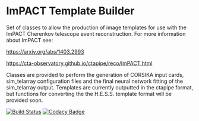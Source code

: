 # ImPACT Template Builder

Set of classes to allow the production of image templates for use with the ImPACT Cherenkov telescope event reconstruction. 
For more information about ImPACT see:

https://arxiv.org/abs/1403.2993

https://cta-observatory.github.io/ctapipe/reco/ImPACT.html

Classes are provided to perform the generation of CORSIKA input cards, sim_telarray configuration files and the final neural network fitting of the sim_telarray output. Templates are currently outputted in the ctapipe format, but functions for converting the the H.E.S.S. template format will be provided soon.

[![Build Status](https://travis-ci.com/ParsonsRD/template_builder.svg?branch=master)](https://travis-ci.com/ParsonsRD/template_builder)
[![Codacy Badge](https://api.codacy.com/project/badge/Grade/ecffccf489c1447f94ed184bc27006bd)](https://www.codacy.com/app/ParsonsRD/template_builder?utm_source=github.com&amp;utm_medium=referral&amp;utm_content=ParsonsRD/template_builder&amp;utm_campaign=Badge_Grade)
